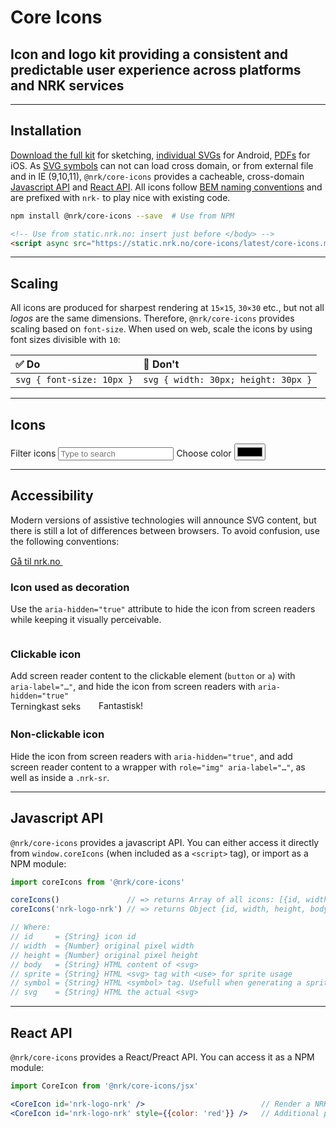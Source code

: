 # Core Icons

## Icon and logo kit providing a consistent and predictable user experience across platforms and NRK services

---

## Installation
[Download the full kit](https://github.com/nrkno/core-icons/archive/master.zip) for sketching, [individual SVGs](#icons) for Android, [PDFs](#icons)
for iOS. As [SVG symbols](https://css-tricks.com/svg-symbol-good-choice-icons/) can not can load cross domain, or from external file and in IE (9,10,11), `@nrk/core-icons` provides a cacheable, cross-domain [Javascript API](#javascript-api) and [React API](#react-api). All icons follow [BEM naming conventions](http://getbem.com/) and are prefixed with `nrk-` to play nice with existing code.

```bash
npm install @nrk/core-icons --save  # Use from NPM
```
```html
<!-- Use from static.nrk.no: insert just before </body> -->
<script async src="https://static.nrk.no/core-icons/latest/core-icons.min.js"></script>
```

---

## Scaling

All icons are produced for sharpest rendering at `15×15`, `30×30` etc., but not all *logos* are the same dimensions. Therefore, `@nrk/core-icons` provides scaling based on `font-size`. When used on web, scale the icons by using font sizes divisible with `10`:

✅ Do | 🚫 Don't
:-- | :--
`svg { font-size: 10px }` | `svg { width: 30px; height: 30px }`

---

## Icons

<label class="nrk-button">
  <span class="nrk-sr">Filter icons</span>
  <input type="text" name="search" placeholder="Type to search" class="nrk-unset">
</label><label class="nrk-button">
  <span>Choose color</span>
  <input type="color" name="color" class="nrk-sr" value="#000000">
</label>
<div class="docs-icons nrk-grid" style="padding:0 7vw;margin:0 -7vw;transition:.2s"></div>
<script src="pdfkit-and-blob-stream.js"></script>
<script src="core-icons.min.js"></script>
<script src="docs.js"></script>

---

## Accessibility

Modern versions of assistive technologies will announce SVG content, but there is still a lot of differences between browsers. To avoid confusion, use the following conventions:

<div class="nrk-grid">
  <div class="nrk-xs-12of12 nrk-md-4of12" style="padding-right:15px">
    <div class="doc-demo">
      <a href="https://nrk.no/">
        Gå til nrk.no
        <svg aria-hidden="true" width="30" height="15"><use xlink:href="#nrk-arrow-right-long" /></svg>
      </a>
    </div>
    <h3>Icon used as decoration</h3>
    Use the <code>aria-hidden="true"</code> attribute to hide the icon from screen readers while keeping it visually perceivable.
  </div>
  <div class="nrk-xs-12of12 nrk-md-4of12" style="padding-right:15px">
    <div class="doc-demo">
      <a aria-label="Gå til nrk.no" href="https://nrk.no/">
        <svg aria-hidden="true" width="3.5em" height="1em"><use xlink:href="#nrk-logo-nrk" /></svg>
      </a>
    </div>
    <h3>Clickable icon</h3>
    Add screen reader content to the clickable element (<code>button</code> or <code>a</code>) with <code>aria-label="…"</code>, and hide the icon from screen readers with <code>aria-hidden="true"</code>
  </div>
  <div class="nrk-xs-12of12 nrk-md-4of12" style="padding-right:15px">
    <div class="doc-demo">
      <span role="img" aria-label="Terningkast seks">
        <span class="nrk-sr">Terningkast seks</span>
        <svg aria-hidden="true" style="width:1.5em;height:1.5em;vertical-align:middle"><use xlink:href="#nrk-dice-6--active" /></svg>
      </span>
      Fantastisk!
    </div>
    <h3>Non-clickable icon</h3>
    Hide the icon from screen readers with <code>aria-hidden="true"</code>, and add screen reader content to a wrapper with <code>role="img" aria-label="…"</code>, as well as inside a <code>.nrk-sr</code>.
  </div>
</div>

---

## Javascript API

`@nrk/core-icons` provides a javascript API. You can either access it directly from `window.coreIcons` (when included as a `<script>` tag), or import as a NPM module:

```js
import coreIcons from '@nrk/core-icons'

coreIcons()               // => returns Array of all icons: [{id, width, height, body, sprite, symbol, svg}]
coreIcons('nrk-logo-nrk') // => returns Object {id, width, height, body, sprite, symbol, svg}

// Where:
// id     = {String} icon id
// width  = {Number} original pixel width
// height = {Number} original pixel height
// body   = {String} HTML content of <svg>
// sprite = {String} HTML <svg> tag with <use> for sprite usage
// symbol = {String} HTML <symbol> tag. Usefull when generating a sprite
// svg    = {String} HTML the actual <svg>
```

---

## React API

`@nrk/core-icons` provides a React/Preact API. You can access it as a NPM module:

```jsx
import CoreIcon from '@nrk/core-icons/jsx'

<CoreIcon id='nrk-logo-nrk' />                          // Render a NRK logo
<CoreIcon id='nrk-logo-nrk' style={{color: 'red'}} />   // Additional props will be used for attributes
```
